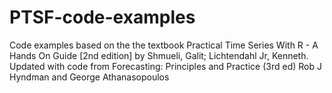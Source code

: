 # PTSF-code-examples
Code examples based on the the textbook Practical Time Series With R - A Hands On Guide [2nd edition] by Shmueli, Galit; Lichtendahl Jr, Kenneth. Updated with code from Forecasting: Principles and Practice (3rd ed) Rob J Hyndman and George Athanasopoulos
